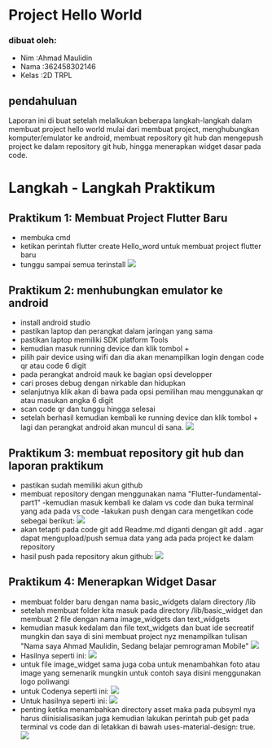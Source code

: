 # Project Hello World
### dibuat oleh:
- Nim   :Ahmad Maulidin
- Nama  :362458302146
- Kelas :2D TRPL

## pendahuluan
Laporan ini di buat setelah melalkukan beberapa langkah-langkah dalam membuat  project hello world mulai dari membuat project, menghubungkan komputer/emulator ke android, membuat repository git hub dan mengepush project ke dalam repository git hub, hingga menerapkan widget dasar pada code. 

# Langkah - Langkah Praktikum
## Praktikum 1: Membuat Project Flutter Baru
- membuka cmd
- ketikan perintah flutter create Hello_word untuk membuat project flutter baru
- tunggu sampai semua terinstall
![](images/hasilprak1.png)

## Praktikum 2: menhubungkan emulator ke  android
- install android studio
- pastikan laptop dan perangkat dalam jaringan yang sama
- pastikan laptop memiliki SDK platform Tools
- kemudian masuk running device dan klik tombol + 
- pilih pair device using wifi dan dia akan menampilkan login dengan code qr atau code 6 digit 
- pada perangkat android mauk ke bagian opsi developper
- cari proses debug dengan nirkable dan hidupkan
- selanjutnya klik akan di bawa pada opsi pemilihan mau menggunakan qr atau masukan angka 6 digit
- scan code qr dan tunggu hingga selesai
- setelah berhasil kemudian kembali ke running device dan klik tombol + lagi dan perangkat android akan muncul di sana.
![](images/hasilprak2.png) 

## Praktikum 3: membuat repository git hub dan laporan praktikum
- pastikan sudah memiliki akun github
- membuat repository dengan menggunakan nama "Flutter-fundamental-part1"
-kemudian masuk kembali ke dalam vs code dan buka terminal yang ada pada vs code
-lakukan push dengan cara mengetikan code sebegai berikut:
![](images/repo.png)
- akan tetapti pada code git add Readme.md diganti dengan git add . agar dapat mengupload/push semua data yang ada pada project ke dalam repository 
- hasil push pada repository akun github:
![](images/tmpilanrepo.png)  

## Praktikum 4: Menerapkan Widget Dasar
- membuat folder baru dengan nama basic_widgets dalam directory /lib
- setelah membuat  folder kita masuk pada directory /lib/basic_widget dan membuat 2 file dengan nama image_widgets dan text_widgets
- kemudian masuk kedalam dan file text_widgets dan buat ide secreatif mungkin dan saya di sini membuat project nyz menampilkan tulisan "Nama saya Ahmad Maulidin, Sedang belajar pemrograman Mobile"
![](images/text.png)
- Hasilnya seperti ini:
![](images/homepage.png)
- untuk file image_widget sama juga coba untuk menambahkan foto atau image yang semenarik mungkin untuk contoh saya disini menggunakan logo poliwangi
- untuk Codenya seperti ini: 
![](images/image.png)
- Untuk hasilnya seperti ini:
![](images/logo.png)
- penting ketika menambahkan directory asset maka pada pubsyml nya harus diinisialisasikan juga kemudian lakukan perintah pub get pada  terminal vs code dan di letakkan di bawah uses-material-design: true.
![](images/asset.png)

